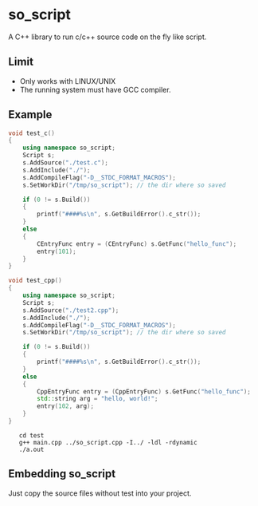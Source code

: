 so_script
======

A C++ library to run c/c++ source code on the fly like script. 


## Limit
- Only works with LINUX/UNIX
- The running system must have GCC compiler.

## Example

```cpp
void test_c()
{
    using namespace so_script;
    Script s;
    s.AddSource("./test.c");
    s.AddInclude("./");
    s.AddCompileFlag("-D__STDC_FORMAT_MACROS");
    s.SetWorkDir("/tmp/so_script"); // the dir where so saved

    if (0 != s.Build())
    {
        printf("####%s\n", s.GetBuildError().c_str());
    }
    else
    {
        CEntryFunc entry = (CEntryFunc) s.GetFunc("hello_func");
        entry(101);
    }
}

void test_cpp()
{
    using namespace so_script;
    Script s;
    s.AddSource("./test2.cpp");
    s.AddInclude("./");
    s.AddCompileFlag("-D__STDC_FORMAT_MACROS");
    s.SetWorkDir("/tmp/so_script"); // the dir where so saved

    if (0 != s.Build())
    {
        printf("####%s\n", s.GetBuildError().c_str());
    }
    else
    {
        CppEntryFunc entry = (CppEntryFunc) s.GetFunc("hello_func");
        std::string arg = "hello, world!";
        entry(102, arg);
    }
}
```

```shell
   cd test
   g++ main.cpp ../so_script.cpp -I../ -ldl -rdynamic
   ./a.out

```

## Embedding so_script

Just copy the source files without test into your project. 

